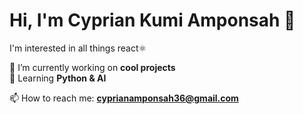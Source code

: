 # Hi, I'm Cyprian Kumi Amponsah 👋
I'm interested in all things react⚛️

🔭 I’m currently working on **cool projects**  
🌱 Learning **Python & AI** 

📫 How to reach me: **cyprianamponsah36@gmail.com**  

